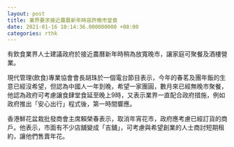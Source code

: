 ```yaml
---
layout: post
title: 業界要求接近農曆新年時容許晚市堂食
date: 2021-01-16 10:14:36.000000000 +08:00
categories: rthk
---
```


有飲食業界人士建議政府於接近農曆新年時稍為放寬晚巿，讓家庭可聚餐及酒樓營業。

現代管理(飲食)專業協會會長胡珠於一個電台節目表示，今年的春茗及團年飯的生意已經沒希望，但認為中國人一年到晚，希望一家團圓，數月來已經無晚巿聚餐，他認為政府可考慮讓食肆堂食延至晚上9時，又表示業界一直配合政府措施，例如政府推出「安心出行」程式後，第一時間響應。

香港鮮花盆栽批發商會主席賴榮春表示，取消年宵花巿，政府應考慮已經訂貨的商戶。他表示，巿面有不少店舖變成「吉舖」，可考慮與希望創業的人士商討短期租約，讓他們售賣年花。
